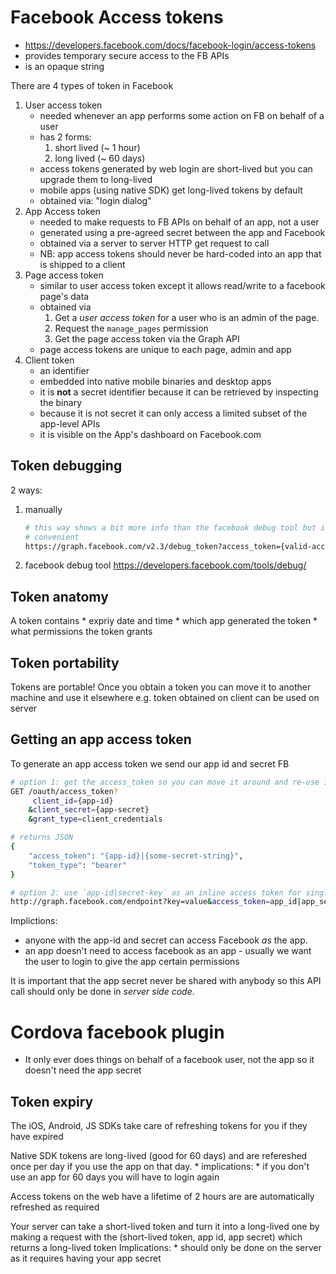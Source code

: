 # Facebook Access tokens

* https://developers.facebook.com/docs/facebook-login/access-tokens
* provides temporary secure access to the FB APIs
* is an opaque string

There are 4 types of token in Facebook

1. User access token
    * needed whenever an app performs some action on FB on behalf of a user
    * has 2 forms:
        1. short lived (~ 1 hour)
        2. long lived (~ 60 days)
    * access tokens generated by web login are short-lived but you can upgrade them to long-lived
    * mobile apps (using native SDK) get long-lived tokens by default
    * obtained via: "login dialog"
2. App Access token
    * needed to make requests to FB APIs on behalf of an app, not a user
    * generated using a pre-agreed secret between the app and Facebook
    * obtained via a server to server HTTP get request to call
    * NB: app access tokens should never be hard-coded into an app that is shipped to a client
3. Page access token
    * similar to user access token except it allows read/write to a facebook page's data
    * obtained via
        1. Get a _user access token_ for a user who is an admin of the page.
        2. Request the `manage_pages` permission
        3. Get the page access token via the Graph API
    * page access tokens are unique to each page, admin and app
4. Client token
    * an identifier
    * embedded into native mobile binaries and desktop apps
    * it is **not** a secret identifier because it can be retrieved by inspecting the binary
    * because it is not secret it can only access a limited subset of the app-level APIs
    * it is visible on the App's dashboard on Facebook.com

## Token debugging

2 ways:

1. manually
    ```sh
    # this way shows a bit more info than the facebook debug tool but is a bit less
    # convenient
    https://graph.facebook.com/v2.3/debug_token?access_token={valid-access-token}&input_token={token-to-debug}
    ```
2. facebook debug tool https://developers.facebook.com/tools/debug/

## Token anatomy

A token contains
    * expriy date and time
    * which app generated the token
    * what permissions the token grants

## Token portability

Tokens are portable! Once you obtain a token you can move it to another machine and use it
elsewhere e.g. token obtained on client can be used on server

## Getting an app access token

To generate an app access token we send our app id and secret FB

```sh
# option 1: get the access_token so you can move it around and re-use it
GET /oauth/access_token?
     client_id={app-id}
    &client_secret={app-secret}
    &grant_type=client_credentials

# returns JSON
{
    "access_token": "{app-id}|{some-secret-string}",
    "token_type": "bearer"
}

# option 2: use `app-id|secret-key` as an inline access token for single shot actions
http://graph.facebook.com/endpoint?key=value&access_token=app_id|app_secret
```

Implictions:

* anyone with the app-id and secret can access Facebook _as_ the app.
* an app doesn't need to access facebook as an app - usually we want the user to login to give the app certain permissions

It is important that the app secret never be shared with anybody so this API
call should only be done in _server side code_.

# Cordova facebook plugin

* It only ever does things on behalf of a facebook user, not the app so it doesn't need the app secret


## Token expiry

The iOS, Android, JS SDKs take care of refreshing tokens for you if they have expired

Native SDK tokens are long-lived (good for 60 days) and are refereshed once per day if you use the app on that day.
    * implications:
        * if you don't use an app for 60 days you will have to login again

Access tokens on the web have a lifetime of 2 hours are are automatically refreshed as required

Your server can take a short-lived token and turn it into a long-lived one by making a request with the (short-lived token, app id, app secret) which returns a long-lived token
Implications:
    * should only be done on the server as it requires having your app secret
